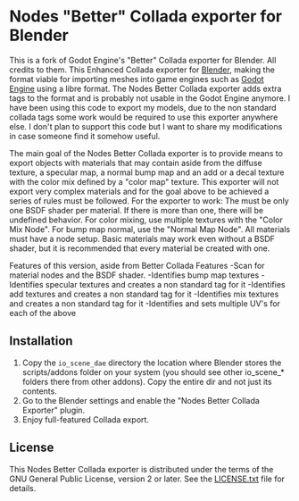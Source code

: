 # Nodes "Better" Collada exporter for Blender

This is a fork of Godot Engine's "Better" Collada exporter for Blender. All credits to them.
This Enhanced Collada exporter for [Blender](https://www.blender.org), making the
format viable for importing meshes into game engines such as
[Godot Engine](https://godotengine.org) using a libre format.
The Nodes Better Collada exporter adds extra tags to the format and is probably not usable in the Godot Engine anymore. 
I have been using this code to export my models, due to the non standard collada tags some work 
would be required to use this exporter anywhere else. I don't plan to support this code but I want to share my modifications
in case someone find it somehow useful.

The main goal of the Nodes Better Collada exporter is to provide means to export objects with materials that may contain aside from the diffuse texture, a specular map, a normal bump map and an add or a decal texture with the color mix defined by a "color map" texture. 
This exporter will not export very complex materials and for the goal above to be achieved a series of rules must be followed. 
For the exporter to work: The must be only one BSDF shader per material. If there is more than one, there will be undefined behavior. For color mixing, use multiple textures with the "Color Mix Node". For bump map normal, use the "Normal Map Node". All materials must have a node setup. Basic materials may work even without a BSDF shader, but it is recommended that every material be created with one.

Features of this version, aside from Better Collada Features
-Scan for material nodes and the BSDF shader.
-Identifies bump map textures
-Identifies specular textures and creates a non standard tag for it
-Identifies add textures and creates a non standard tag for it
-Identifies mix textures and creates a non standard tag for it
-Identifies and sets multiple UV's for each of the above

## Installation

1. Copy the `io_scene_dae` directory the location where Blender stores the
   scripts/addons folder on your system (you should see other io_scene_*
   folders there from other addons). Copy the entire dir and not just its
   contents.
2. Go to the Blender settings and enable the "Nodes Better Collada Exporter" plugin.
3. Enjoy full-featured Collada export.

## License

This Nodes Better Collada exporter is distributed under the terms of the GNU General
Public License, version 2 or later. See the [LICENSE.txt](/LICENSE.txt) file
for details.
